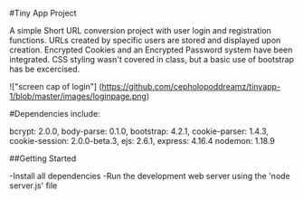 #Tiny App Project

A simple Short URL conversion project with user login and registration functions. URLs created by specific users are stored and displayed upon creation. Encrypted Cookies and an Encrypted Password system have been integrated. CSS styling wasn't covered in class, but a basic use of bootstrap has be excercised. 

!["screen cap of login"] (https://github.com/cepholopoddreamz/tinyapp-1/blob/master/images/loginpage.png)


#Dependencies include: 

bcrypt: 2.0.0,
body-parse: 0.1.0,
bootstrap: 4.2.1,
cookie-parser: 1.4.3,
cookie-session: 2.0.0-beta.3,
ejs: 2.6.1,
express: 4.16.4
nodemon: 1.18.9

##Getting Started

-Install all dependencies
-Run the development web server using the 'node server.js' file

